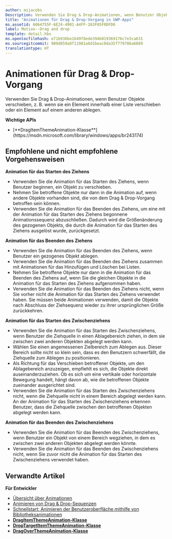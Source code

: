 ```yaml
---
author: mijacobs
Description: Verwenden Sie Drag & Drop-Animationen, wenn Benutzer Objekte verschieben, z. B. wenn sie ein Element innerhalb einer Liste verschieben oder ein Element auf einem anderen ablegen.
title: "Animationen für Drag & Drop-Vorgang in UWP-Apps"
ms.assetid: 6064755F-6E24-4901-A4FF-263F05F0DFD6
label: Motion--Drag and drop
template: detail.hbs
ms.openlocfilehash: e71b936be1649f8ede394b019369176c7e3ca631
ms.sourcegitcommit: 909d859a0f11981a8d1beac0da35f779786a6889
translationtype: HT
---
```

# <a name="drag-animations"></a>Animationen für Drag & Drop-Vorgang


<link rel="stylesheet" href="https://az835927.vo.msecnd.net/sites/uwp/Resources/css/custom.css">

Verwenden Sie Drag & Drop-Animationen, wenn Benutzer Objekte verschieben, z. B. wenn sie ein Element innerhalb einer Liste verschieben oder ein Element auf einem anderen ablegen.

<div class="important-apis" >
<b>Wichtige APIs</b><br/>
<ul>
<li>[**DragItemThemeAnimation-Klasse**](https://msdn.microsoft.com/library/windows/apps/br243174)</li>
</ul>
</div>


## <a name="dos-and-donts"></a>Empfohlene und nicht empfohlene Vorgehensweisen


**Animation für das Starten des Ziehens**

-   Verwenden Sie die Animation für das Starten des Ziehens, wenn Benutzer beginnen, ein Objekt zu verschieben.
-   Nehmen Sie betroffene Objekte nur dann in die Animation auf, wenn andere Objekte vorhanden sind, die von dem Drag & Drop-Vorgang betroffen sein können.
-   Verwenden Sie die Animation für das Beenden des Ziehens, um eine mit der Animation für das Starten des Ziehens begonnene Animationssequenz abzuschließen. Dadurch wird die Größenänderung des gezogenen Objekts, die durch die Animation für das Starten des Ziehens ausgelöst wurde, zurückgesetzt.

**Animation für das Beenden des Ziehens**

-   Verwenden Sie die Animation für das Beenden des Ziehens, wenn Benutzer ein gezogenes Objekt ablegen.
-   Verwenden Sie die Animation für das Beenden des Ziehens zusammen mit Animationen für das Hinzufügen und Löschen bei Listen.
-   Nehmen Sie betroffene Objekte nur dann in die Animation für das Beenden des Ziehens auf, wenn Sie die gleichen Objekte in die Animation für das Starten des Ziehens aufgenommen haben.
-   Verwenden Sie die Animation für das Beenden des Ziehens nicht, wenn Sie vorher nicht die Animation für das Starten des Ziehens verwendet haben. Sie müssen beide Animationen verwenden, damit die Objekte nach Abschluss der Ziehsequenz wieder zu ihrer ursprünglichen Größe zurückkehren.

**Animation für das Starten des Zwischenziehens**

-   Verwenden Sie die Animation für das Starten des Zwischenziehens, wenn Benutzer die Ziehquelle in einen Ablagebereich ziehen, in dem sie zwischen zwei anderen Objekten abgelegt werden kann.
-   Wählen Sie einen angemessenen Zielbereich zum Ablegen aus. Dieser Bereich sollte nicht so klein sein, dass es den Benutzern schwerfällt, die Ziehquelle zum Ablegen zu positionieren.
-   Als Richtung für das Verschieben betroffener Objekte, um den Ablagebereich anzuzeigen, empfiehlt es sich, die Objekte direkt auseinanderzuziehen. Ob es sich um eine vertikale oder horizontale Bewegung handelt, hängt davon ab, wie die betroffenen Objekte zueinander ausgerichtet sind.
-   Verwenden Sie die Animation für das Starten des Zwischenziehens nicht, wenn die Ziehquelle nicht in einem Bereich abgelegt werden kann. An der Animation für das Starten des Zwischenziehens erkennen Benutzer, dass die Ziehquelle zwischen den betroffenen Objekten abgelegt werden kann.

**Animation für das Beenden des Zwischenziehens**

-   Verwenden Sie die Animation für das Beenden des Zwischenziehens, wenn Benutzer ein Objekt von einem Bereich wegziehen, in dem es zwischen zwei anderen Objekten abgelegt werden könnte.
-   Verwenden Sie die Animation für das Beenden des Zwischenziehens nicht, wenn Sie zuvor nicht die Animation für das Starten des Zwischenziehens verwendet haben.


## <a name="related-articles"></a>Verwandte Artikel

**Für Entwickler**
* [Übersicht über Animationen](https://msdn.microsoft.com/library/windows/apps/mt187350)
* [Animieren von Drag & Drop-Sequenzen](https://msdn.microsoft.com/library/windows/apps/xaml/jj649427)
* [Schnellstart: Animieren der Benutzeroberfläche mithilfe von Bibliotheksanimationen](https://msdn.microsoft.com/library/windows/apps/xaml/hh452703)
* [**DragItemThemeAnimation-Klasse**](https://msdn.microsoft.com/library/windows/apps/br243174)
* [**DropTargetItemThemeAnimation-Klasse**](https://msdn.microsoft.com/library/windows/apps/br243186)
* [**DragOverThemeAnimation-Klasse**](https://msdn.microsoft.com/library/windows/apps/br243180)


 




